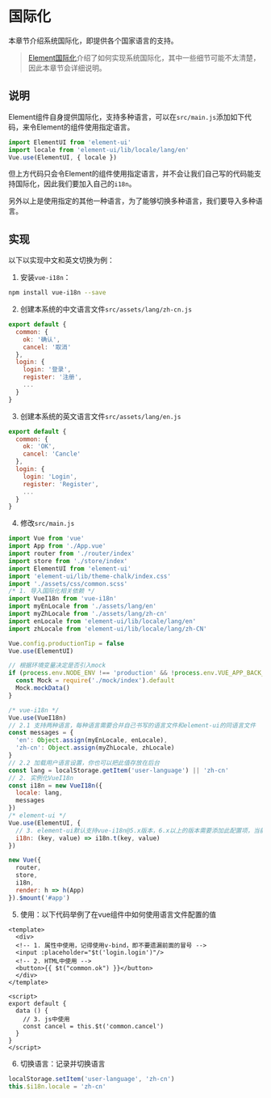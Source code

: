 # 国际化
本章节介绍系统国际化，即提供各个国家语言的支持。

> [Element国际化](http://element-cn.eleme.io/#/zh-CN/component/i18n)介绍了如何实现系统国际化，其中一些细节可能不太清楚，因此本章节会详细说明。

## 说明
Element组件自身提供国际化，支持多种语言，可以在`src/main.js`添加如下代码，来令Element的组件使用指定语言。
``` js
import ElementUI from 'element-ui'
import locale from 'element-ui/lib/locale/lang/en'
Vue.use(ElementUI, { locale })
```
但上方代码只会令Element的组件使用指定语言，并不会让我们自己写的代码能支持国际化，因此我们要加入自己的`i18n`。

另外以上是使用指定的其他一种语言，为了能够切换多种语言，我们要导入多种语言。


## 实现
以下以实现中文和英文切换为例：

1. 安装`vue-i18n`：
``` bash
npm install vue-i18n --save
```
2. 创建本系统的中文语言文件`src/assets/lang/zh-cn.js`
``` js
export default {
  common: {
    ok: '确认',
    cancel: '取消'
  },
  login: {
    login: '登录',
    register: '注册',
    ...
  }
}
```
3. 创建本系统的英文语言文件`src/assets/lang/en.js`
``` js
export default {
  common: {
    ok: 'OK',
    cancel: 'Cancle'
  },
  login: {
    login: 'Login',
    register: 'Register',
    ...
  }
}
```
4. 修改`src/main.js`
``` js {8-13,24-42,47}
import Vue from 'vue'
import App from './App.vue'
import router from './router/index'
import store from './store/index'
import ElementUI from 'element-ui'
import 'element-ui/lib/theme-chalk/index.css'
import './assets/css/common.scss'
/* 1. 导入国际化相关依赖 */
import VueI18n from 'vue-i18n'
import myEnLocale from './assets/lang/en'
import myZhLocale from './assets/lang/zh-cn'
import enLocale from 'element-ui/lib/locale/lang/en'
import zhLocale from 'element-ui/lib/locale/lang/zh-CN'

Vue.config.productionTip = false
Vue.use(ElementUI)

// 根据环境变量决定是否引入mock
if (process.env.NODE_ENV !== 'production' && !process.env.VUE_APP_BACK_END_URL) {
  const Mock = require('./mock/index').default
  Mock.mockData()
}

/* vue-i18n */
Vue.use(VueI18n)
// 2.1 支持两种语言，每种语言需要合并自己书写的语言文件和element-ui的同语言文件
const messages = {
  'en': Object.assign(myEnLocale, enLocale),
  'zh-cn': Object.assign(myZhLocale, zhLocale)
}
// 2.2 加载用户语言设置，你也可以把此值存放在后台
const lang = localStorage.getItem('user-language') || 'zh-cn'
// 2. 实例化VueI18n
const i18n = new VueI18n({
  locale: lang,
  messages
})
/* element-ui */
Vue.use(ElementUI, {
  // 3. element-ui默认支持vue-i18n@5.x版本，6.x以上的版本需要添加此配置项，当前已8.x
  i18n: (key, value) => i18n.t(key, value)
})

new Vue({
  router,
  store,
  i18n,
  render: h => h(App)
}).$mount('#app')

```
5. 使用：以下代码举例了在vue组件中如何使用语言文件配置的值
``` vue {4,6,14}
<template>
  <div>
  <!-- 1. 属性中使用，记得使用v-bind，即不要遗漏前面的冒号 -->
  <input :placeholder="$t('login.login')"/>
  <!-- 2. HTML中使用 -->
  <button>{{ $t("common.ok") }}</button>
  </div>
</template>

<script>
export default {
  data () {
    // 3. js中使用
    const cancel = this.$t('common.cancel')
  }
}
</script>
```
6. 切换语言：记录并切换语言
``` js
localStorage.setItem('user-language', 'zh-cn')
this.$i18n.locale = 'zh-cn'
```

